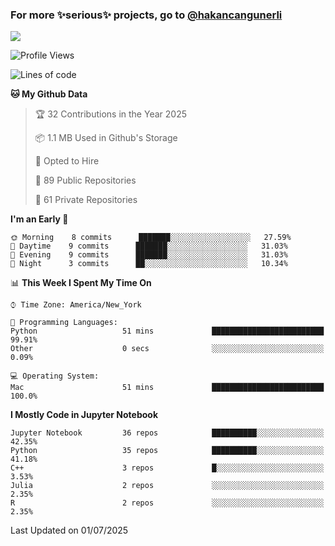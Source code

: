 ### For more ✨serious✨ projects, go to [@hakancangunerli](https://github.com/hakancangunerli)

![](https://github-readme-stats.vercel.app/api/top-langs/?username=johngunerli&layout=compact&hide=jupyter%20notebook,tex,html,shell,CSS,Ruby,Makefile,EmberScript,MATLAB,C&langs_count=6&exclude_repo=2015-csharp,gt_code,gsu_code,uga_code,uga_robotics)

<!--START_SECTION:waka-->
![Profile Views](http://img.shields.io/badge/Profile%20Views-0-blue)

![Lines of code](https://img.shields.io/badge/From%20Hello%20World%20I%27ve%20Written-480806%20lines%20of%20code-blue)

**🐱 My Github Data** 

> 🏆 32 Contributions in the Year 2025
 > 
> 📦 1.1 MB Used in Github's Storage 
 > 
> 💼 Opted to Hire
 > 
> 📜 89 Public Repositories 
 > 
> 🔑 61 Private Repositories  
 > 
**I'm an Early 🐤** 

```text
🌞 Morning    8 commits      ███████░░░░░░░░░░░░░░░░░░   27.59% 
🌆 Daytime    9 commits      ███████░░░░░░░░░░░░░░░░░░   31.03% 
🌃 Evening    9 commits      ███████░░░░░░░░░░░░░░░░░░   31.03% 
🌙 Night      3 commits      ██░░░░░░░░░░░░░░░░░░░░░░░   10.34%

```


📊 **This Week I Spent My Time On** 

```text
⌚︎ Time Zone: America/New_York

💬 Programming Languages: 
Python                   51 mins             █████████████████████████   99.91% 
Other                    0 secs              ░░░░░░░░░░░░░░░░░░░░░░░░░   0.09%

💻 Operating System: 
Mac                      51 mins             █████████████████████████   100.0%

```

**I Mostly Code in Jupyter Notebook** 

```text
Jupyter Notebook         36 repos            ██████████░░░░░░░░░░░░░░░   42.35% 
Python                   35 repos            ██████████░░░░░░░░░░░░░░░   41.18% 
C++                      3 repos             █░░░░░░░░░░░░░░░░░░░░░░░░   3.53% 
Julia                    2 repos             ░░░░░░░░░░░░░░░░░░░░░░░░░   2.35% 
R                        2 repos             ░░░░░░░░░░░░░░░░░░░░░░░░░   2.35%

```



 Last Updated on 01/07/2025
<!--END_SECTION:waka-->


